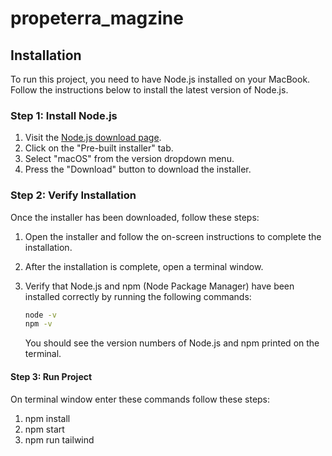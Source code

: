 # propeterra_magzine

## Installation

To run this project, you need to have Node.js installed on your MacBook. Follow the instructions below to install the latest version of Node.js.

### Step 1: Install Node.js

1. Visit the [Node.js download page](https://nodejs.org/en/download/prebuilt-installer).
2. Click on the "Pre-built installer" tab.
3. Select "macOS" from the version dropdown menu.
4. Press the "Download" button to download the installer.

### Step 2: Verify Installation

Once the installer has been downloaded, follow these steps:

1. Open the installer and follow the on-screen instructions to complete the installation.
2. After the installation is complete, open a terminal window.
3. Verify that Node.js and npm (Node Package Manager) have been installed correctly by running the following commands:

   ```bash
   node -v
   npm -v
   ```

   You should see the version numbers of Node.js and npm printed on the terminal.

#### Step 3: Run Project

On terminal window enter these commands follow these steps:

1. npm install
2. npm start
3. npm run tailwind
